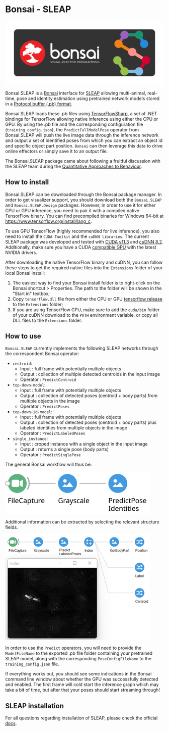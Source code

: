 # Bonsai - SLEAP
![logo](docs/images/sleap-Bonsai-icon.svg)

Bonsai.SLEAP is a [Bonsai](https://bonsai-rx.org/) interface for [SLEAP](https://sleap.ai/) allowing multi-animal, real-time, pose and identity estimation using pretrained network models stored in a [Protocol buffer (.pb) format](https://developers.google.com/protocol-buffers/).

Bonsai.SLEAP loads these .pb files using [TensorFlowSharp](https://github.com/migueldeicaza/TensorFlowSharp), a set of .NET bindings for TensorFlow allowing native inference using either the CPU or GPU. By using the .pb file and the corresponding configuration file (`training_config.json`), the `PredictFullModelPose` operator from Bonsai.SLEAP will push the live image data through the inference network and output a set of identified poses from which you can extract an object id and specific object part position. `Bonsai` can then leverage this data to drive online effectors or simply save it to an output file.

The Bonsai.SLEAP package came about following a fruitful discussion with the SLEAP team during the [Quantitative Approaches to Behaviour](http://cajal-training.org/on-site/qab2022).

## How to install

Bonsai.SLEAP can be downloaded through the Bonsai package manager. In order to get visualizer support, you should download both the `Bonsai.SLEAP` and `Bonsai.SLEAP.Design` packages. However, in order to use it for either CPU or GPU inference, you need to pair it with a compiled native TensorFlow binary. You can find precompiled binaries for Windows 64-bit at https://www.tensorflow.org/install/lang_c.

To use GPU TensorFlow (highly recommended for live inference), you also need to install the `CUDA Toolkit` and the `cuDNN libraries`. The current SLEAP package was developed and tested with [CUDA v11.3](https://developer.nvidia.com/cuda-11.3.0-download-archive) and [cuDNN 8.2](https://developer.nvidia.com/cudnn). Additionally, make sure you have a CUDA [compatible GPU](https://docs.nvidia.com/deploy/cuda-compatibility/index.html#support-hardware) with the latest NVIDIA drivers.

After downloading the native TensorFlow binary and cuDNN, you can follow these steps to get the required native files into the `Extensions` folder of your local Bonsai install:

1. The easiest way to find your Bonsai install folder is to right-click on the Bonsai shortcut > Properties. The path to the folder will be shown in the "Start in" textbox;
2. Copy `tensorflow.dll` file from either the CPU or GPU [tensorflow release](https://www.tensorflow.org/install/lang_c#download_and_extract) to the `Extensions` folder;
3. If you are using TensorFlow GPU, make sure to add the `cuda/bin` folder of your cuDNN download to the `PATH` environment variable, or copy all DLL files to the `Extensions` folder.

## How to use

`Bonsai.SLEAP` currently implements the following SLEAP networks through the correspondent Bonsai operator:

 - `centroid`:
   - Input : full frame with potentially multiple objects
   - Output : collection of multiple detected centroids in the input image
   - Operator : `PredictCentroid`
 - `top-down-model`:
   - Input : full frame with potentially multiple objects
   - Output : collection of detected poses (centroid + body parts) from multiple objects in the image
   - Operator : `PredictPoses`
 - `top-down-id-model`:
   - Input : full frame with potentially multiple objects
   - Output : collection of detected poses (centroid + body parts) plus labeled identities from multiple objects in the image
   - Operator : `PredictLabeledPoses`
 - `single_instance`:
   - Input : croped instance with a single object in the input image
   - Output : returns a single pose (body parts)
   - Operator : `PredictSinglePose`

The general Bonsai workflow will thus be:

![Bonsai_Pipeline](docs/workflows/PredictPoseIdentities.svg)

Additional information can be extracted by selecting the relevant structure fields.

![Bonsai_Pipeline_expanded](docs/images/demo.gif)

In order to use the `Predict` operators, you will need to provide the `ModelFileName` to the exported .pb file folder containing your pretrained SLEAP model, along with the corresponding `PoseConfigFileName` to the `training_config.json` file.

If everything works out, you should see some indications in the Bonsai command line window about whether the GPU was successfully detected and enabled. The first frame will cold start the inference graph which may take a bit of time, but after that your poses should start streaming through!

## SLEAP installation

For all questions regarding installation of SLEAP, please check the official [docs](https://sleap.ai/).
